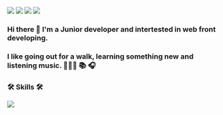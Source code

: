 

<!--
**somm12/somm12** is a ✨ _special_ ✨ repository because its `README.md` (this file) appears on your GitHub profile.

Here are some ideas to get you started:

- 🔭 I’m currently working on ...
- 🌱 I’m currently learning ...
- 👯 I’m looking to collaborate on ...
- 🤔 I’m looking for help with ...
- 💬 Ask me about ...
- 📫 How to reach me: ...
- 😄 Pronouns: ...
- ⚡ Fun fact: ...
-->

<img src="https://img.shields.io/badge/BLOG-000000?style=flat-square&logo=Notion&logoColor=ffffff"/> <img src="https://img.shields.io/badge/thals8744@gmail.com-EA4335?style=flat-square&logo=Gmail&logoColor=white"/> <img src="https://img.shields.io/badge/thals8744@naver.com-03C75A?style=flat-square&logo=Naver&logoColor=white"/> <img src="https://img.shields.io/badge/somin____an-E4405F?style=flat-square&logo=Instagram&logoColor=white"/>

### Hi there 👋 I'm a Junior developer and intertested in web front developing.
### I like going out for a walk, learning something new and listening music. 🚶🏻‍♀️ 📚 🎧


### 🛠️ Skills 🛠️
<img src="https://img.shields.io/badge/C-A8B9CC?style=flat-square&logo=C&logoColor=ffffff"/>




